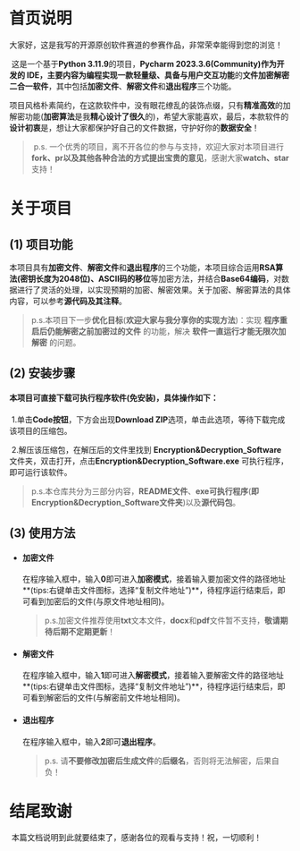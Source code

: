 # 首页说明

​	大家好，这是我写的开源原创软件赛道的参赛作品，非常荣幸能得到您的浏览！

​	这是一个基于**Python 3.11.9**的项目，**Pycharm 2023.3.6(Community)**作为开发的 IDE，主要内容为编程实现一款**轻量级、具备与用户交互功能**的**文件加密解密二合一软件**，其中包括**加密文件**、**解密文件**和**退出程序**三个功能。

​	项目风格朴素简约，在这款软件中，没有眼花缭乱的装饰点缀，只有**精准高效**的加解密功能(**加密算法**是我**精心设计了很久**的)，希望大家能喜欢，最后，本款软件的**设计初衷**是，想让大家都保护好自己的文件数据，守护好你的**数据安全**！

> ​	p.s. 一个优秀的项目，离不开各位的参与与支持，欢迎大家对本项目进行**fork、pr以及其他各种合法的方式提出宝贵的意见**，感谢大家**watch、star**支持！
>

# 关于项目

## (1) 项目功能

​	本项目具有**加密文件**、**解密文件**和**退出程序**的三个功能，本项目综合运用**RSA算法(密钥长度为2048位)、ASCⅡ码的移位**等加密方法，并结合**Base64编码**，对数据进行了灵活的处理，以实现预期的加密、解密效果。关于加密、解密算法的具体内容，可以参考**源代码及其注释**。

> ​	p.s.本项目下一步**优化目标**(**欢迎大家与我分享你的实现方法**)：实现 **程序重启后仍能解密之前加密过的文件** 的功能，解决 **软件一直运行才能无限次加解密** 的问题。

## (2) 安装步骤

#### 本项目可直接下载**可执行程序软件**(免安装)，具体操作如下：

​	1.单击**Code按钮**，下方会出现**Download ZIP**选项，单击此选项，等待下载完成该项目的压缩包。

​	2.解压该压缩包，在解压后的文件里找到 **Encryption&Decryption_Software** 文件夹，双击打开，点击**Encryption&Decryption_Software.exe** 可执行程序，即可运行该软件。

> p.s.本仓库共分为三部分内容，**README文件**、**exe可执行程序**(**即Encryption&Decryption_Software文件夹**)以及**源代码包**。

## (3) 使用方法

* #### **加密文件**

  ​	在程序输入框中，输入**0**即可进入**加密模式**，接着输入要加密文件的路径地址**(tips:右键单击文件图标，选择“复制文件地址”)**，待程序运行结束后，即可看到加密后的文件(与原文件地址相同)。

  > p.s.加密文件推荐使用**txt**文本文件，**docx**和**pdf**文件暂不支持，**敬请期待后期不定期更新**！

* #### **解密文件**

  ​	在程序输入框中，输入**1**即可进入**解密模式**，接着输入要解密文件的路径地址**(tips:右键单击文件图标，选择“复制文件地址”)**，待程序运行结束后，即可看到解密后的文件(与解密前文件地址相同)。

* #### **退出程序**

  ​	在程序输入框中，输入**2**即可**退出程序**。

  > p.s. 请**不要修改加密后生成文件**的**后缀名**，否则将无法解密，后果自负！

# 结尾致谢

​	本篇文档说明到此就要结束了，感谢各位的观看与支持！祝，一切顺利！
